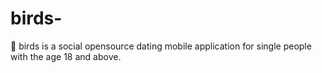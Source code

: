# birds-
🦜 birds is a social opensource dating mobile application for single people with the age 18 and above.
